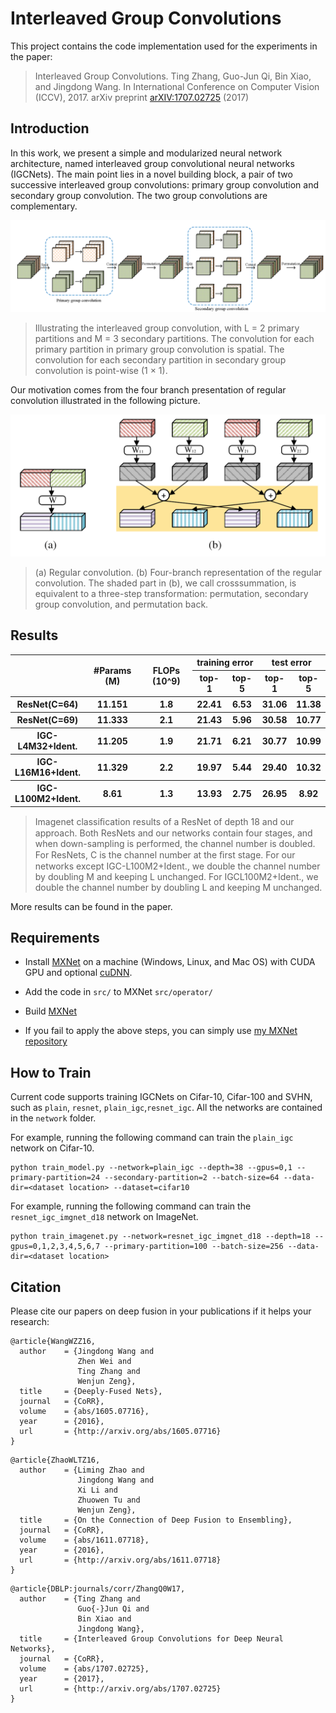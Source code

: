 ﻿# Interleaved Group Convolutions

This project contains the code implementation used for the experiments in the paper:

>  Interleaved Group Convolutions. Ting Zhang, Guo-Jun Qi, Bin Xiao, and Jingdong Wang. In International Conference on Computer Vision (ICCV), 2017.
arXiv preprint [arXIV:1707.02725](https://arxiv.org/pdf/1707.02725.pdf) (2017)


## Introduction
In this work, we present a simple and modularized neural network architecture, named interleaved group convolutional neural networks (IGCNets). The main point lies in a novel building block, a pair of two successive interleaved group convolutions: primary group convolution and secondary group convolution. The two group convolutions are complementary.

![IGC](visualize/paper/igc.png)
>  Illustrating the interleaved group convolution, with L = 2 primary partitions and M = 3 secondary partitions. The convolution for each primary partition in primary group convolution is spatial. The convolution for each secondary partition in secondary group convolution is point-wise (1 × 1).

Our motivation comes from the four branch presentation of regular convolution illustrated in the following picture.

![RC](visualize/paper/regularconvmultibranch.png)
> (a) Regular convolution. (b) Four-branch representation of the regular convolution. The shaded part in (b), we call crosssummation, is equivalent to a three-step transformation: permutation, secondary group convolution, and permutation back.

## Results

<table > 
<tr> <th rowspan = 2 width=100></th><th rowspan=2>#Params (M)</th> <th rowspan=2> FLOPs (10^9)</th> <th colspan=2>training error</th> <th colspan=2> test error </th> </tr> 
<tr>  <th> top-1 </th> <th> top-5 </th> <th> top-1 </th> <th> top-5 </th> </tr>
<tr> <th>ResNet(C=64) </th> <th> 11.151</th> <th>1.8</th> <th>22.41</th> <th>6.53</th> <th>31.06</th> <th>11.38</th> </tr>
<tr> <th>ResNet(C=69) </th> <th> 11.333</th> <th>2.1</th> <th>21.43</th> <th>5.96</th> <th>30.58</th> <th>10.77</th> </tr>
<tr> <th>IGC-L4M32+Ident. </th> <th> 11.205</th> <th>1.9</th> <th>21.71</th> <th>6.21</th> <th>30.77</th> <th>10.99</th> </tr>
<tr> <th>IGC-L16M16+Ident. </th> <th> 11.329</th> <th>2.2</th> <th>19.97</th> <th>5.44</th> <th>29.40</th> <th>10.32</th> </tr>
<tr> <th>IGC-L100M2+Ident. </th> <th> 8.61</th> <th>1.3</th> <th>13.93</th> <th>2.75</th> <th>26.95</th> <th>8.92</th> </tr>
 </table>



>  Imagenet classiﬁcation results of a ResNet of depth 18 and our approach. Both ResNets and our networks contain four stages, and when down-sampling is performed, the channel number is doubled. For ResNets, C is the channel number at the ﬁrst stage. For our networks except IGC-L100M2+Ident., we double the channel number by doubling M and keeping L unchanged. For IGCL100M2+Ident., we double the channel number by doubling L and keeping M unchanged. 

More results can be found in the paper.

## Requirements
- Install [MXNet](https://github.com/apache/incubator-mxnet) on a machine (Windows, Linux, and Mac OS) with CUDA GPU and optional [cuDNN](https://developer.nvidia.com/cudnn).

- Add the code in `src/` to MXNet `src/operator/`

- Build [MXNet](http://mxnet.io/how_to/index.html)

- If you fail to apply the above steps, you can simply use [my MXNet repository](https://github.com/hellozting/mxnet)

## How to Train
Current code supports training IGCNets on Cifar-10, Cifar-100 and SVHN, such as `plain`, `resnet`, `plain_igc`,`resnet_igc`. All the networks are contained in the `network` folder.

For example, running the following command can train the `plain_igc` network on Cifar-10.

```shell
python train_model.py --network=plain_igc --depth=38 --gpus=0,1 --primary-partition=24 --secondary-partition=2 --batch-size=64 --data-dir=<dataset location> --dataset=cifar10
```

For example, running the following command can train the `resnet_igc_imgnet_d18` network on ImageNet.

```shell
python train_imagenet.py --network=resnet_igc_imgnet_d18 --depth=18 --gpus=0,1,2,3,4,5,6,7 --primary-partition=100 --batch-size=256 --data-dir=<dataset location>
```

## Citation

Please cite our papers on deep fusion in your publications if it helps your research:

```
@article{WangWZZ16,
  author    = {Jingdong Wang and
               Zhen Wei and
               Ting Zhang and
               Wenjun Zeng},
  title     = {Deeply-Fused Nets},
  journal   = {CoRR},
  volume    = {abs/1605.07716},
  year      = {2016},
  url       = {http://arxiv.org/abs/1605.07716}
}
```

```
@article{ZhaoWLTZ16,
  author    = {Liming Zhao and
               Jingdong Wang and
               Xi Li and
               Zhuowen Tu and
               Wenjun Zeng},
  title     = {On the Connection of Deep Fusion to Ensembling},
  journal   = {CoRR},
  volume    = {abs/1611.07718},
  year      = {2016},
  url       = {http://arxiv.org/abs/1611.07718}
}
```

```
@article{DBLP:journals/corr/ZhangQ0W17,
  author    = {Ting Zhang and
               Guo{-}Jun Qi and
               Bin Xiao and
               Jingdong Wang},
  title     = {Interleaved Group Convolutions for Deep Neural Networks},
  journal   = {CoRR},
  volume    = {abs/1707.02725},
  year      = {2017},
  url       = {http://arxiv.org/abs/1707.02725}
}
```
